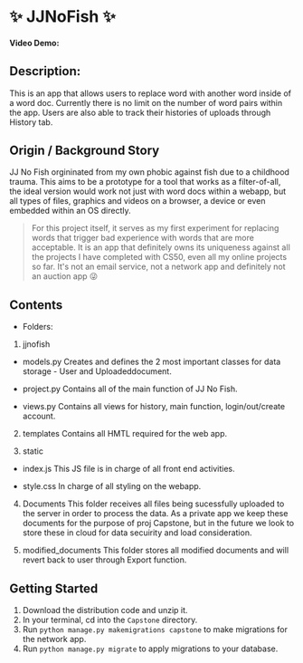 # ✨ JJNoFish ✨

#### Video Demo:  <URL HERE>

## Description:
This is an app that allows users to replace word with another word inside of a word doc. Currently there is no limit on the number of word pairs within the app. Users are also able to track their histories of uploads through History tab.

## Origin / Background Story

JJ No Fish orgininated from my own phobic against fish due to a childhood trauma. This aims to be a prototype for a tool that works as a filter-of-all, the ideal version would work not just with word docs within a webapp, but all types of files, graphics and videos on a browser, a device or even embedded within an OS directly.

> For this project itself, it serves as my first experiment for replacing words that trigger bad experience with words that are more acceptable. It is an app that definitely owns its uniqueness against all the projects I have completed with CS50, even all my online projects so far. It's not an email service, not a network app and definitely not an auction app 😜


## Contents

+ Folders:

1. jjnofish

- models.py
Creates and defines the 2 most important classes for data storage - User and Uploadeddocument.

- project.py
Contains all of the main function of JJ No Fish.
- views.py
Contains all views for history, main function, login/out/create account.

2. templates
Contains all HMTL required for the web app.

3. static
- index.js
This JS file is in charge of all front end activities.

- style.css
In charge of all styling on the webapp.

4. Documents
This folder receives all files being sucessfully uploaded to the server in order to process the data. As a private app we keep these documents for the purpose of proj Capstone, but in the future we look to store these in cloud for data secuirity and load consideration.

5. modified_documents
This folder stores all modified documents and will revert back to user through Export function.


## Getting Started

1. Download the distribution code and unzip it.
2. In your terminal, cd into the <code>Capstone</code> directory.
3. Run <code>python manage.py makemigrations capstone</code> to make migrations for the network app.
4. Run <code>python manage.py migrate</code>  to apply migrations to your database.